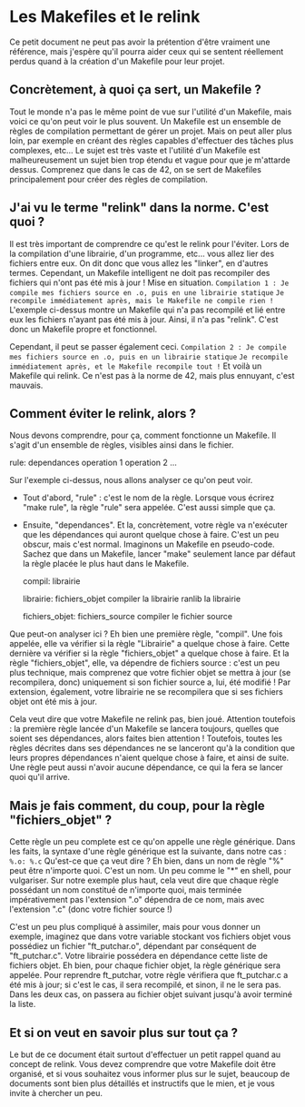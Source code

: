 # Les Makefiles et le relink
Ce petit document ne peut pas avoir la prétention d'être vraiment une référence, mais
j'espère qu'il pourra aider ceux qui se sentent réellement perdus quand à la création d'un
Makefile pour leur projet.

## Concrètement, à quoi ça sert, un Makefile ?
Tout le monde n'a pas le même point de vue sur l'utilité d'un Makefile,
mais voici ce qu'on peut voir le plus souvent. Un Makefile est un ensemble de règles de
compilation permettant de gérer un projet. Mais on peut aller plus loin, par exemple en
créant des règles capables d'effectuer des tâches plus complexes, etc... Le sujet est très
vaste et l'utilité d'un Makefile est malheureusement un sujet bien trop étendu et vague
pour que je m'attarde dessus. Comprenez que dans le cas de 42, on se sert de Makefiles
principalement pour créer des règles de compilation.

## J'ai vu le terme "relink" dans la norme. C'est quoi ?
Il est très important de comprendre ce qu'est le relink pour l'éviter.
Lors de la compilation d'une librairie, d'un programme, etc... vous allez lier des fichiers entre eux.
On dit donc que vous allez les "linker", en d'autres termes. Cependant, un Makefile intelligent ne doit
pas recompiler des fichiers qui n'ont pas été mis à jour ! Mise en situation.
`Compilation 1 : Je compile mes fichiers source en .o, puis en une librairie statique`
`Je recompile immédiatement après, mais le Makefile ne compile rien !`
L'exemple ci-dessus montre un Makefile qui n'a pas recompilé et lié entre eux les fichiers n'ayant pas
été mis à jour. Ainsi, il n'a pas "relink". C'est donc un Makefile propre et fonctionnel.

Cependant, il peut se passer également ceci.
`Compilation 2 : Je compile mes fichiers source en .o, puis en un librairie statique`
`Je recompile immédiatement après, et le Makefile recompile tout !`
Et voilà un Makefile qui relink. Ce n'est pas à la norme de 42, mais plus ennuyant, c'est mauvais.

## Comment éviter le relink, alors ?
Nous devons comprendre, pour ça, comment fonctionne un Makefile. Il s'agit d'un ensemble de règles,
visibles ainsi dans le fichier.

   rule: dependances
      operation 1
      operation 2
      ...

Sur l'exemple ci-dessus, nous allons analyser ce qu'on peut voir.
* Tout d'abord, "rule" : c'est le nom de la règle. Lorsque vous écrirez "make rule", la règle "rule" sera appelée.
C'est aussi simple que ça.
* Ensuite, "dependances". Et la, concrètement, votre règle va n'exécuter que les dépendances qui auront quelque chose
à faire. C'est un peu obscur, mais c'est normal. Imaginons un Makefile en pseudo-code. Sachez que dans un Makefile,
lancer "make" seulement lance par défaut la règle placée le plus haut dans le Makefile.

    
    compil: librairie
    
    librairie: fichiers_objet
      compiler la librairie
      ranlib la librairie
    
    fichiers_objet: fichiers_source
      compiler le fichier source
      

Que peut-on analyser ici ? Eh bien une première règle, "compil". Une fois appelée, elle va vérifier si la règle
"Librairie" a quelque chose à faire. Cette dernière va vérifier si la règle "fichiers_objet" a quelque chose à faire.
Et la règle "fichiers_objet", elle, va dépendre de fichiers source : c'est un peu plus technique, mais comprenez que
votre fichier objet se mettra à jour (se recompilera, donc) uniquement si son fichier source a, lui, été modifié !
Par extension, également, votre librairie ne se recompilera que si ses fichiers objet ont été mis à jour.

Cela veut dire que votre Makefile ne relink pas, bien joué. Attention toutefois : la première règle lancée d'un Makefile
se lancera toujours, quelles que soient ses dépendances, alors faites bien attention ! Toutefois, toutes les règles décrites
dans ses dépendances ne se lanceront qu'à la condition que leurs propres dépendances n'aient quelque chose à faire, et
ainsi de suite. Une règle peut aussi n'avoir aucune dépendance, ce qui la fera se lancer quoi qu'il arrive.

## Mais je fais comment, du coup, pour la règle "fichiers_objet" ?
Cette règle un peu complete est ce qu'on appelle une règle générique. Dans les faits, la syntaxe d'une règle générique
est la suivante, dans notre cas :
`%.o: %.c`
Qu'est-ce que ça veut dire ? Eh bien, dans un nom de règle "%" peut être n'importe quoi. C'est un nom. Un peu comme le "*"
en shell, pour vulgariser. Sur notre exemple plus haut, cela veut dire que chaque règle possédant un nom constitué de
n'importe quoi, mais terminée impérativement pas l'extension ".o" dépendra de ce nom, mais avec l'extension ".c" (donc votre
fichier source !)

C'est un peu plus compliqué à assimiler, mais pour vous donner un exemple, imaginez que dans votre variable stockant vos
fichiers objet vous possédiez un fichier "ft_putchar.o", dépendant par conséquent de "ft_putchar.c". Votre librairie
possédera en dépendance cette liste de fichiers objet. Eh bien, pour chaque fichier objet, la règle générique sera appelée.
Pour reprendre ft_putchar, votre règle vérifiera que ft_putchar.c a été mis à jour; si c'est le cas, il sera recompilé,
et sinon, il ne le sera pas. Dans les deux cas, on passera au fichier objet suivant jusqu'à avoir terminé la liste.

## Et si on veut en savoir plus sur tout ça ?
Le but de ce document était surtout d'effectuer un petit rappel quand au concept de relink. Vous devez comprendre
que votre Makefile doit être organisé, et si vous souhaitez vous informer plus sur le sujet, beaucoup de documents sont bien
plus détaillés et instructifs que le mien, et je vous invite à chercher un peu.
